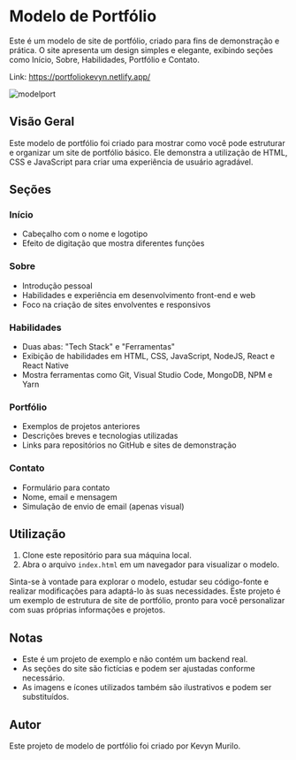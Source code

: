 # Modelo de Portfólio

Este é um modelo de site de portfólio, criado para fins de demonstração e prática. O site apresenta um design simples e elegante, exibindo seções como Início, Sobre, Habilidades, Portfólio e Contato.

Link: https://portfoliokevyn.netlify.app/

![modelport](https://github.com/KevynMurilo/Portfolio/assets/132490286/9b6d67ed-a236-408d-a7f3-a383ca748f92)

## Visão Geral

Este modelo de portfólio foi criado para mostrar como você pode estruturar e organizar um site de portfólio básico. Ele demonstra a utilização de HTML, CSS e JavaScript para criar uma experiência de usuário agradável.

## Seções

### Início

- Cabeçalho com o nome e logotipo
- Efeito de digitação que mostra diferentes funções

### Sobre

- Introdução pessoal
- Habilidades e experiência em desenvolvimento front-end e web
- Foco na criação de sites envolventes e responsivos

### Habilidades

- Duas abas: "Tech Stack" e "Ferramentas"
- Exibição de habilidades em HTML, CSS, JavaScript, NodeJS, React e React Native
- Mostra ferramentas como Git, Visual Studio Code, MongoDB, NPM e Yarn

### Portfólio

- Exemplos de projetos anteriores
- Descrições breves e tecnologias utilizadas
- Links para repositórios no GitHub e sites de demonstração

### Contato

- Formulário para contato
- Nome, email e mensagem
- Simulação de envio de email (apenas visual)

## Utilização

1. Clone este repositório para sua máquina local.
2. Abra o arquivo `index.html` em um navegador para visualizar o modelo.

Sinta-se à vontade para explorar o modelo, estudar seu código-fonte e realizar modificações para adaptá-lo às suas necessidades. Este projeto é um exemplo de estrutura de site de portfólio, pronto para você personalizar com suas próprias informações e projetos.

## Notas

- Este é um projeto de exemplo e não contém um backend real.
- As seções do site são fictícias e podem ser ajustadas conforme necessário.
- As imagens e ícones utilizados também são ilustrativos e podem ser substituídos.

## Autor

Este projeto de modelo de portfólio foi criado por Kevyn Murilo.
